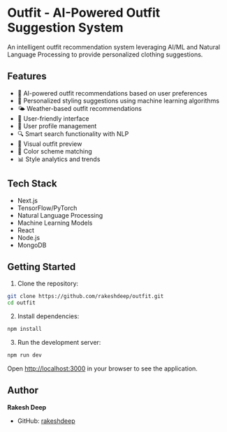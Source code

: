 # Outfit - AI-Powered Outfit Suggestion System

An intelligent outfit recommendation system leveraging AI/ML and Natural Language Processing to provide personalized clothing suggestions.

## Features

- 🤖 AI-powered outfit recommendations based on user preferences
- 🎯 Personalized styling suggestions using machine learning algorithms
- 🌤️ Weather-based outfit recommendations
- 📱 User-friendly interface
- 💾 User profile management
- 🔍 Smart search functionality with NLP
- 📸 Visual outfit preview
- 🎨 Color scheme matching
- 📊 Style analytics and trends

## Tech Stack

- Next.js
- TensorFlow/PyTorch
- Natural Language Processing
- Machine Learning Models
- React
- Node.js
- MongoDB

## Getting Started

1. Clone the repository:
```bash
git clone https://github.com/rakeshdeep/outfit.git
cd outfit
```

2. Install dependencies:
```bash
npm install
```

3. Run the development server:
```bash
npm run dev
```

Open [http://localhost:3000](http://localhost:3000) in your browser to see the application.

## Author

**Rakesh Deep**
- GitHub: [rakeshdeep](https://github.com/rakeshdeep)